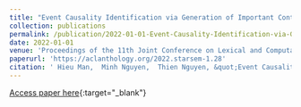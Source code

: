 ```yaml
---
title: "Event Causality Identification via Generation of Important Context Words"
collection: publications
permalink: /publication/2022-01-01-Event-Causality-Identification-via-Generation-of-Important-Context-Words
date: 2022-01-01
venue: 'Proceedings of the 11th Joint Conference on Lexical and Computational Semantics (*SEM)'
paperurl: 'https://aclanthology.org/2022.starsem-1.28'
citation: ' Hieu Man,  Minh Nguyen,  Thien Nguyen, &quot;Event Causality Identification via Generation of Important Context Words.&quot; Proceedings of the 11th Joint Conference on Lexical and Computational Semantics (*SEM), 2022.'
---
```

[Access paper here](https://aclanthology.org/2022.starsem-1.28){:target="_blank"}
